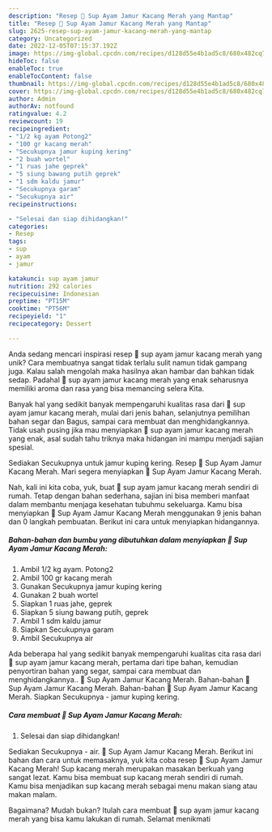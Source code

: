 ```yaml
---
description: "Resep 🍲 Sup Ayam Jamur Kacang Merah yang Mantap"
title: "Resep 🍲 Sup Ayam Jamur Kacang Merah yang Mantap"
slug: 2625-resep-sup-ayam-jamur-kacang-merah-yang-mantap
category: Uncategorized
date: 2022-12-05T07:15:37.192Z
image: https://img-global.cpcdn.com/recipes/d128d55e4b1ad5c8/680x482cq70/sup-ayam-jamur-kacang-merah-foto-resep-utama.jpg
hideToc: false
enableToc: true
enableTocContent: false
thumbnail: https://img-global.cpcdn.com/recipes/d128d55e4b1ad5c8/680x482cq70/sup-ayam-jamur-kacang-merah-foto-resep-utama.jpg
cover: https://img-global.cpcdn.com/recipes/d128d55e4b1ad5c8/680x482cq70/sup-ayam-jamur-kacang-merah-foto-resep-utama.jpg
author: Admin
authorAv: notfound
ratingvalue: 4.2
reviewcount: 19
recipeingredient:
- "1/2 kg ayam Potong2"
- "100 gr kacang merah"
- "Secukupnya jamur kuping kering"
- "2 buah wortel"
- "1 ruas jahe geprek"
- "5 siung bawang putih geprek"
- "1 sdm kaldu jamur"
- "Secukupnya garam"
- "Secukupnya air"
recipeinstructions:

- "Selesai dan siap dihidangkan!"
categories:
- Resep
tags:
- sup
- ayam
- jamur

katakunci: sup ayam jamur 
nutrition: 292 calories
recipecuisine: Indonesian
preptime: "PT15M"
cooktime: "PT56M"
recipeyield: "1"
recipecategory: Dessert

---
```





Anda sedang mencari inspirasi resep 🍲 sup ayam jamur kacang merah yang unik? Cara membuatnya sangat tidak terlalu sulit namun tidak gampang juga. Kalau salah mengolah maka hasilnya akan hambar dan bahkan tidak sedap. Padahal 🍲 sup ayam jamur kacang merah yang enak seharusnya memiliki aroma dan rasa yang bisa memancing selera Kita.





Banyak hal yang sedikit banyak mempengaruhi kualitas rasa dari 🍲 sup ayam jamur kacang merah, mulai dari jenis bahan, selanjutnya pemilihan bahan segar dan Bagus, sampai cara membuat dan menghidangkannya. Tidak usah pusing jika mau menyiapkan 🍲 sup ayam jamur kacang merah yang enak,      asal sudah tahu triknya maka hidangan ini mampu menjadi sajian spesial.














Sediakan Secukupnya untuk jamur kuping kering. Resep 🍲 Sup Ayam Jamur Kacang Merah. Mari segera menyiapkan 🍲 Sup Ayam Jamur Kacang Merah.






Nah, kali ini kita coba, yuk, buat 🍲 sup ayam jamur kacang merah sendiri di rumah. Tetap dengan bahan sederhana, sajian ini bisa memberi manfaat dalam membantu menjaga kesehatan tubuhmu sekeluarga. Kamu bisa menyiapkan 🍲 Sup Ayam Jamur Kacang Merah menggunakan 9 jenis bahan dan 0 langkah pembuatan. Berikut ini cara untuk menyiapkan hidangannya.

<!--inarticleads1-->

##### Bahan-bahan dan bumbu yang dibutuhkan dalam menyiapkan 🍲 Sup Ayam Jamur Kacang Merah:

1. Ambil 1/2 kg ayam. Potong2
1. Ambil 100 gr kacang merah
1. Gunakan Secukupnya jamur kuping kering
1. Gunakan 2 buah wortel
1. Siapkan 1 ruas jahe, geprek
1. Siapkan 5 siung bawang putih, geprek
1. Ambil 1 sdm kaldu jamur
1. Siapkan Secukupnya garam
1. Ambil Secukupnya air


Ada beberapa hal yang sedikit banyak mempengaruhi kualitas cita rasa dari 🍲 sup ayam jamur kacang merah, pertama dari tipe bahan, kemudian penyortiran bahan yang segar, sampai cara membuat dan menghidangkannya.. 🍲 Sup Ayam Jamur Kacang Merah. Bahan-bahan 🍲 Sup Ayam Jamur Kacang Merah. Bahan-bahan 🍲 Sup Ayam Jamur Kacang Merah. Siapkan Secukupnya - jamur kuping kering. 

<!--inarticleads2-->

##### Cara membuat 🍲 Sup Ayam Jamur Kacang Merah:


1. Selesai dan siap dihidangkan!

Sediakan Secukupnya - air. 🍲 Sup Ayam Jamur Kacang Merah. Berikut ini bahan dan cara untuk memasaknya, yuk kita coba resep 🍲 Sup Ayam Jamur Kacang Merah! Sup kacang merah merupakan masakan berkuah yang sangat lezat. Kamu bisa membuat sup kacang merah sendiri di rumah. Kamu bisa menjadikan sup kacang merah sebagai menu makan siang atau makan malam. 

Bagaimana? Mudah bukan? Itulah cara membuat 🍲 sup ayam jamur kacang merah yang bisa kamu lakukan di rumah. Selamat menikmati
